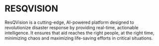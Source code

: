 # RESQVISION
ResQVision is a cutting-edge, AI-powered platform designed to revolutionize disaster response by providing real-time, actionable intelligence. It ensures that aid reaches the right people, at the right time, minimizing chaos and maximizing life-saving efforts in critical situations.

